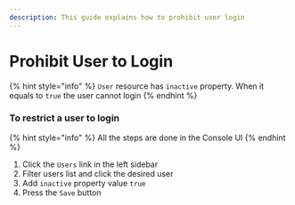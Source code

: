 ```yaml
---
description: This guide explains how to prohibit user login
---
```


# Prohibit User to Login

{% hint style="info" %}
`User` resource has `inactive` property. When it equals to `true` the user cannot login
{% endhint %}

### To restrict a user to login

{% hint style="info" %}
All the steps are done in the Console UI
{% endhint %}

1. Click the `Users` link in the left sidebar
2. Filter users list and click the desired user
3. Add `inactive` property value `true`
4. Press the `Save` button
